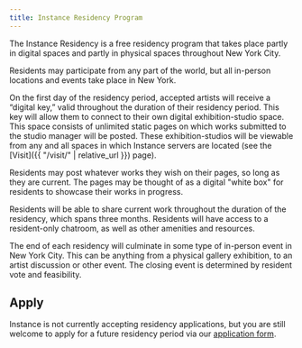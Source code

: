 ```yaml
---
title: Instance Residency Program
---
```


The Instance Residency is a free residency program that takes place partly in digital spaces and partly in physical spaces throughout New York City.

Residents may participate from any part of the world, but all in-person locations and events take place in New York.

On the first day of the residency period, accepted artists will receive a &ldquo;digital key,&rdquo; valid throughout the duration of their residency period. This key will allow them to connect to their own digital exhibition-studio space. This space consists of unlimited static pages on which works submitted to the studio manager will be posted. These exhibition-studios will be viewable from any and all spaces in which Instance servers are located (see the [Visit]({{ "/visit/" | relative_url }}) page).

Residents may post whatever works they wish on their pages, so long as they are current. The pages may be thought of as a digital "white box" for residents to showcase their works in progress.

Residents will be able to share current work throughout the duration of the residency, which spans three months. Residents will have access to a resident-only chatroom, as well as other amenities and resources.

The end of each residency will culminate in some type of in-person event in New York City. This can be anything from a physical gallery exhibition, to an artist discussion or other event. The closing event is determined by resident vote and feasibility.

## Apply

Instance is not currently accepting residency applications, but you are still welcome to apply for a future residency period via our [application form]().
